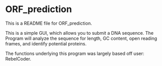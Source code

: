 # ORF_prediction

This is a README file for ORF_prediction.

This is a simple GUI, which allows you to submit a DNA sequence. The Program will analyze the sequence for length, GC content, open reading frames, and identify potential proteins.

The functions underlying this program was largely based off user: RebelCoder.
